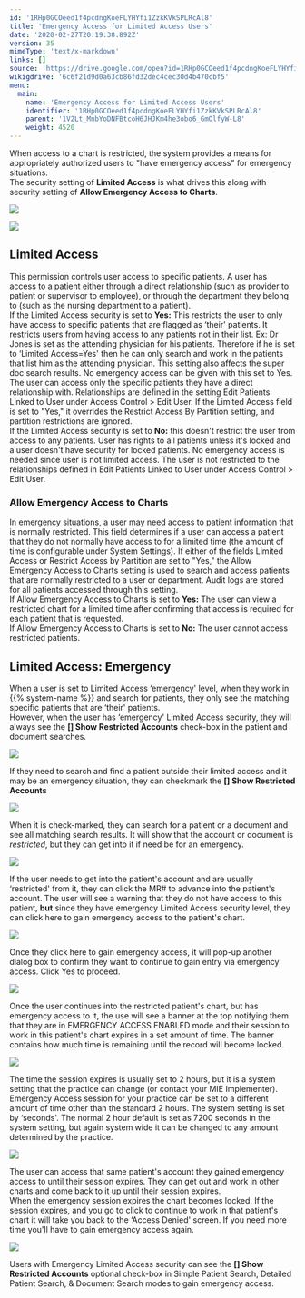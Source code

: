 ```yaml
---
id: '1RHp0GCOeed1f4pcdngKoeFLYHYfi1ZzkKVkSPLRcAl8'
title: 'Emergency Access for Limited Access Users'
date: '2020-02-27T20:19:38.892Z'
version: 35
mimeType: 'text/x-markdown'
links: []
source: 'https://drive.google.com/open?id=1RHp0GCOeed1f4pcdngKoeFLYHYfi1ZzkKVkSPLRcAl8'
wikigdrive: '6c6f21d9d0a63cb86fd32dec4cec30d4b470cbf5'
menu:
  main:
    name: 'Emergency Access for Limited Access Users'
    identifier: '1RHp0GCOeed1f4pcdngKoeFLYHYfi1ZzkKVkSPLRcAl8'
    parent: '1V2Lt_MnbYoDNFBtcoH6JHJKm4he3obo6_GmOlfyW-L8'
    weight: 4520
---
```

When access to a chart is restricted, the system provides a means for appropriately authorized users to "have emergency access" for emergency situations.  
The security setting of **Limited Access** is what drives this along with security setting of **Allow Emergency Access to Charts**.
  
![](../emergency-access-for-limited-access-users.assets/9f08cfcac89d6def5ecc7db2523a8eda.png)  

  
![](../emergency-access-for-limited-access-users.assets/c592f09d902eac546a570a47d1bb673a.png)  

  
## Limited Access  
  
This permission controls user access to specific patients. A user has access to a patient either through a direct relationship (such as provider to patient or supervisor to employee), or through the department they belong to (such as the nursing department to a patient).  
If the Limited Access security is set to **Yes:** This restricts the user to only have access to specific patients that are flagged as ‘their' patients. It restricts users from having access to any patients not in their list. Ex: Dr Jones is set as the attending physician for his patients. Therefore if he is set to ‘Limited Access=Yes' then he can only search and work in the patients that list him as the attending physician. This setting also affects the super doc search results. No emergency access can be given with this set to Yes. The user can access only the specific patients they have a direct relationship with. Relationships are defined in the setting Edit Patients Linked to User under Access Control > Edit User. If the Limited Access field is set to "Yes," it overrides the Restrict Access By Partition setting, and partition restrictions are ignored.  
If the Limited Access security is set to **No:** this doesn't restrict the user from access to any patients. User has rights to all patients unless it's locked and a user doesn't have security for locked patients. No emergency access is needed since user is not limited access. The user is not restricted to the relationships defined in Edit Patients Linked to User under Access Control > Edit User.
  
### Allow Emergency Access to Charts  
  
In emergency situations, a user may need access to patient information that is normally restricted. This field determines if a user can access a patient that they do not normally have access to for a limited time (the amount of time is configurable under System Settings). If either of the fields Limited Access or Restrict Access by Partition are set to "Yes," the Allow Emergency Access to Charts setting is used to search and access patients that are normally restricted to a user or department. Audit logs are stored for all patients accessed through this setting.  
If Allow Emergency Access to Charts is set to **Yes:** The user can view a restricted chart for a limited time after confirming that access is required for each patient that is requested.  
If Allow Emergency Access to Charts is set to **No:** The user cannot access restricted patients.
  
## Limited Access: Emergency  
  
When a user is set to Limited Access ‘emergency' level, when they work in {{% system-name %}} and search for patients, they only see the matching specific patients that are ‘their' patients.  
However, when the user has ‘emergency' Limited Access security, they will always see the **[] Show Restricted Accounts** check-box in the patient and document searches.
  
![](../emergency-access-for-limited-access-users.assets/0f090163d565a97d996e7c89e8114398.png)  

If they need to search and find a patient outside their limited access and it may be an emergency situation, they can checkmark the **[] Show Restricted Accounts**
  
![](../emergency-access-for-limited-access-users.assets/4f0dae734442a57edd166f67bf55127d.png)  

When it is check-marked, they can search for a patient or a document and see all matching search results. It will show that the account or document is *restricted*, but they can get into it if need be for an emergency.
  
![](../emergency-access-for-limited-access-users.assets/73398a7f4f3da1060ade6b607eff63c5.png)  

If the user needs to get into the patient's account and are usually ‘restricted' from it, they can click the MR# to advance into the patient's account. The user will see a warning that they do not have access to this patient, **but** since they have emergency Limited Access security level, they can click here to gain emergency access to the patient's chart.
  
![](../emergency-access-for-limited-access-users.assets/601164c73621c815448324fcde63889e.png)  

Once they click here to gain emergency access, it will pop-up another dialog box to confirm they want to continue to gain entry via emergency access. Click Yes to proceed.
  
![](../emergency-access-for-limited-access-users.assets/65918b58905d489a33a0d552ea9cbb1c.png)  

Once the user continues into the restricted patient's chart, but has emergency access to it, the use will see a banner at the top notifying them that they are in EMERGENCY ACCESS ENABLED mode and their session to work in this patient's chart expires in a set amount of time. The banner contains how much time is remaining until the record will become locked.
  
![](../emergency-access-for-limited-access-users.assets/967168069a77e96ae8009a0236ce8364.png)  

The time the session expires is usually set to 2 hours, but it is a system setting that the practice can change (or contact your MIE Implementer). Emergency Access session for your practice can be set to a different amount of time other than the standard 2 hours. The system setting is set by ‘seconds'. The normal 2 hour default is set as 7200 seconds in the system setting, but again system wide it can be changed to any amount determined by the practice.
  
![](../emergency-access-for-limited-access-users.assets/4b764acc6f815d1b3878b8980e51d14c.png)  

The user can access that same patient's account they gained emergency access to until their session expires. They can get out and work in other charts and come back to it up until their session expires.  
When the emergency session expires the chart becomes locked. If the session expires, and you go to click to continue to work in that patient's chart it will take you back to the ‘Access Denied' screen. If you need more time you'll have to gain emergency access again.
  
![](../emergency-access-for-limited-access-users.assets/601164c73621c815448324fcde63889e.png)  

Users with Emergency Limited Access security can see the **[] Show Restricted Accounts** optional check-box in Simple Patient Search, Detailed Patient Search, & Document Search modes to gain emergency access.
